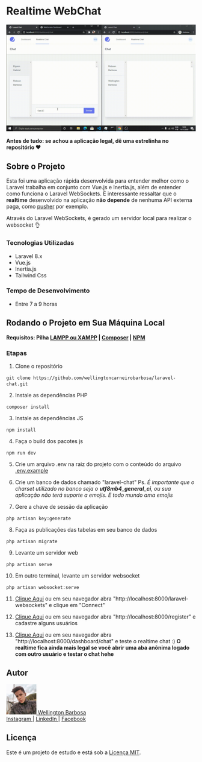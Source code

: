 # Realtime WebChat
![Alt Text](./public/readme-assets/realtime-chat.gif)

**Antes de tudo: se achou a aplicação legal, dê uma estrelinha no repositório ❤️**

## Sobre o Projeto

Esta foi uma aplicação rápida desenvolvida para entender melhor como o Laravel trabalha em conjunto com Vue.js e Inertia.js, além de entender como funciona o Laravel WebSockets. É interessante ressaltar que o **realtime** desenvolvido na aplicação **não depende** de nenhuma API externa paga, como [pusher](https://pusher.com) por exemplo. 

Através do Laravel WebSockets, é gerado um servidor local para realizar o websocket 👌

### Tecnologias Utilizadas

- Laravel 8.x
- Vue.js 
- Inertia.js
- Tailwind Css

### Tempo de Desenvolvimento
- Entre 7 a 9 horas

## Rodando o Projeto em Sua Máquina Local
**Requisitos: Pilha [LAMPP ou XAMPP](https://www.apachefriends.org/index.html) | [Composer](https://getcomposer.org/download/) | [NPM](https://nodejs.org/en/download/)**

### Etapas
1. Clone o repositório
```
git clone https://github.com/wellingtoncarneirobarbosa/laravel-chat.git
```

2. Instale as dependências PHP
```
composer install
```

3. Instale as dependências JS
```
npm install
```

4. Faça o build dos pacotes js
```
npm run dev
```

5. Crie um arquivo .env na raiz do projeto com o conteúdo do arquivo [.env.example](./.env.example)

6. Crie um banco de dados chamado "laravel-chat"
Ps. <i>É importante que o charset utilizado no banco seja o <b>utf8mb4_general_ci</b>, ou sua aplicação
não terá suporte a emojis. E todo mundo ama emojis</i>

7. Gere a chave de sessão da aplicação
```
php artisan key:generate
```

8. Faça as publicações das tabelas em seu banco de dados
```
php artisan migrate
```

9. Levante um servidor web
```
php artisan serve
```

10. Em outro terminal, levante um servidor websocket
```
php artisan websocket:serve
```

11. [Clique Aqui](http://localhost:8000/laravel-websockets) ou em seu navegador abra "http://localhost:8000/laravel-websockets" e clique em "Connect" 

12. [Clique Aqui](http://localhost:8000/register) ou em seu navegador abra "http://localhost:8000/register" e cadastre alguns usuários

13. [Clique Aqui](http://localhost:8000/dashboard/chat) ou em seu navegador abra "http://localhost:8000/dashboard/chat" e teste o realtime chat :) 
**O realtime fica ainda mais legal se você abrir uma aba anônima logado com outro usuário e testar o chat hehe**

## Autor
<a href="https://github.com/wellingtoncarneirobarbosa" target="_blank">
<img src="./public/readme-assets/autor.jpg" width="80" height="80" alt="Wellington Carneiro Barbosa"> Wellington Barbosa
</a>
<br>
<a href="https://instagram.com/owellcarneiro" target="_blank">
Instagram
</a>
|
<a href="https://linkedin.com/in/wellingtoncarneirobarbosa" target="_blank">
LinkedIn
</a>
|
<a href="https://facebook.com/owellcarneiro" target="_blank">
Facebook
</a>


## Licença

Este é um projeto de estudo e está sob a [Licença MIT](https://opensource.org/licenses/MIT).
